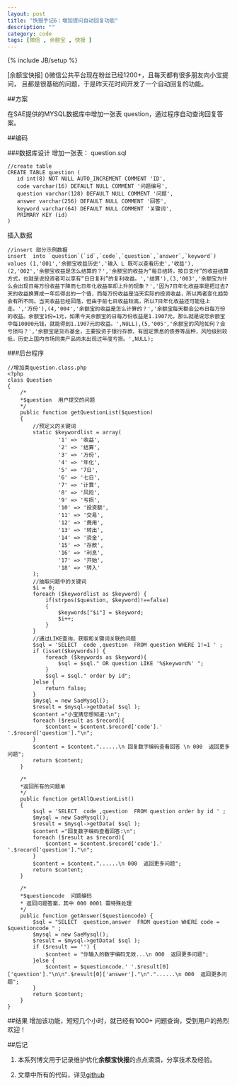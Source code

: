 ```yaml
---
layout: post
title: "快报手记6：增加提问自动回复功能"
description: ""
category: code
tags: [微信 , 余额宝 , 快报 ]
---
```

{% include JB/setup %}

[余额宝快报] ()微信公共平台现在粉丝已经1200+，且每天都有很多朋友向小宝提问，
且都是很基础的问题，于是昨天花时间开发了一个自动回复的功能。

##方案

在SAE提供的MYSQL数据库中增加一张表 question，通过程序自动查询回复答案。

##编码

###数据库设计
增加一张表：
question.sql

	//create table
	CREATE TABLE question (
	   id int(8) NOT NULL AUTO_INCREMENT COMMENT 'ID',
	   code varchar(16) DEFAULT NULL COMMENT '问题编号',
	   question varchar(128) DEFAULT NULL COMMENT '问题',
	   answer varchar(256) DEFAULT NULL COMMENT '回答',
	   keyword varchar(64) DEFAULT NULL COMMENT '关键词',
	   PRIMARY KEY (id)
	)

插入数据

	//insert 部分示例数据
	insert  into `question`(`id`,`code`,`question`,`answer`,`keyword`) values (1,'001','余额宝收益历史','输入 L 既可以查看历史','收益'),(2,'002','余额宝收益是怎么结算的？','余额宝的收益为“每日结转，按日支付”的收益结算方式，也就是说投资者可以享有“日日复利”的复利收益。','结算'),(3,'003','余额宝为什么会出现日每万份收益下降而七日年化收益率却上升的现象？','因为7日年化收益率是把过去7天的收益换算成一年后得出的一个值，而每万份收益是当天实际的投资收益，所以两者变化趋势会有所不同。当天收益已经回落，但由于前七日收益较高，所以7日年化收益还可能往上走。','万份'),(4,'004','余额宝的收益是怎么计算的？','余额宝每天都会公布日每万份的收益。余额宝1份=1元，如果今天余额宝的日每万份收益是1.1907元，那么就是说您余额宝中每10000元钱，就能得到1.1907元的收益。',NULL),(5,'005','余额宝的风险如何？会亏损吗？','余额宝是货币基金，主要投资于银行存款、有固定票息的债券等品种，风险级别较低，历史上国内市场同类产品尚未出现过年度亏损。',NULL);
		


###后台程序

	//增加类question.class.php
	<?php
	class Question
	{
		/*
		*$question  用户提交的问题
		*/
		public function getQuestionList($question)
		{
			//预定义的关键词
			static $keywordlist = array(
					'1' => '收益',
					'2' => '结算',
					'3' => '万份',
					'4' => '年化',
					'5' => '7日',
					'6' => '七日',
					'7' => '计算',
					'8' => '风险',
					'9' => '亏损',
					'10' => '投资额',
					'11' => '交易',
					'12' => '费用',
					'13' => '转出',
					'14' => '资金',
					'15' => '存款',
					'16' => '利息',
					'17' => '开始',
					'18' => '转入'
			);
			//抽取问题中的关键词
			$i = 0;
			foreach ($keywordlist as $keyword) {
				if(strpos($question, $keyword)!==false)
				{
					$keywords["$i"] = $keyword;
					$i++;
				}
			}
			//通过LIKE查询，获取和关键词关联的问题
			$sql = 'SELECT  code ,question  FROM question WHERE 1!=1 ' ;
			if (isset($keywords)) {
				foreach ($keywords as $keyword){
					$sql = $sql." OR question LIKE '%$keyword%' ";
				}
				$sql = $sql." order by id";
			}else {
				return false;
			}
			$mysql = new SaeMysql();
			$result = $mysql->getData( $sql );
			$content ="小宝猜您想知道:\n";
			foreach ($result as $record){
				$content = $content.$record['code'].' '.$record['question']."\n";
			}
			$content = $content."......\n 回复数字编码查看回答 \n 000  返回更多问题";
			return $content;
		}

		/*
		*返回所有的问题单
		*/
		public function getAllQuestionList()
		{		
			$sql = 'SELECT  code ,question  FROM question order by id ' ;		
			$mysql = new SaeMysql();
			$result = $mysql->getData( $sql );
			$content ="回复数字编码查看回答:\n";
			foreach ($result as $record){
				$content = $content.$record['code'].' '.$record['question']."\n";
			}
			$content = $content."......\n 000  返回更多问题";
			return $content;
		}
		
		/*
		*$questioncode  问题编码
		* 返回问题答案，其中 000 0001 需特殊处理
		*/
		public function getAnswer($questioncode) {
			$sql = "SELECT  question,answer  FROM question WHERE code = $questioncode " ;
			$mysql = new SaeMysql();
			$result = $mysql->getData( $sql );
			if ($result == '') {
				$content = "你输入的数字编码无效...\n 000  返回更多问题";
			}else {
				$content = $questioncode.' '.$result[0]['question']."\n\n".$result[0]['answer']."\n"."......\n 000  返回更多问题";
			}
			return $content;
		}	
	}

##结果
增加该功能，短短几个小时，就已经有1000+ 问题查询，受到用户的热烈欢迎！

   
##后记

  1.  本系列博文用于记录维护优化**余额宝快报**的点点滴滴，分享技术及经验。
	
  2.  文章中所有的代码，详见[github](https://github.com/sunnotes/kuaibao)

	
	